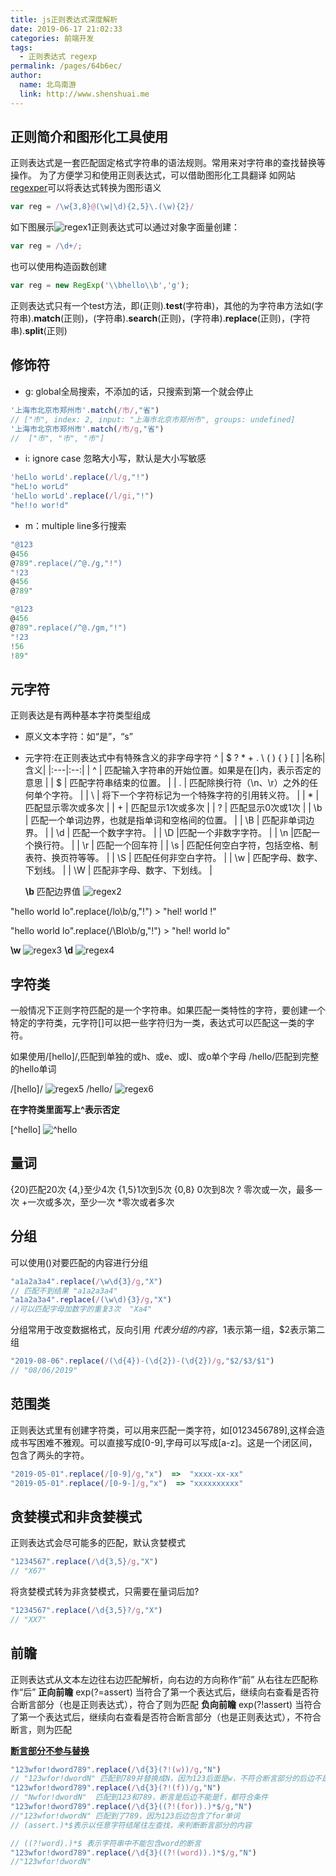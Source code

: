 ```yaml
---
title: js正则表达式深度解析
date: 2019-06-17 21:02:33
categories: 前端开发
tags: 
  - 正则表达式 regexp
permalink: /pages/64b6ec/
author: 
  name: 北鸟南游
  link: http://www.shenshuai.me
---
```

## 正则简介和图形化工具使用
正则表达式是一套匹配固定格式字符串的语法规则。常用来对字符串的查找替换等操作。
为了方便学习和使用正则表达式，可以借助图形化工具翻译
如网站[regexper](https://regexper.com)可以将表达式转换为图形语义
``` javascript
var reg = /\w{3,8}@(\w|\d){2,5}\.(\w){2}/
```
如下图展示![regex1](/assets/images/regex1.png)正则表达式可以通过对象字面量创建：
``` javascript
var reg = /\d+/;
```
也可以使用构造函数创建 

``` javascript
var reg = new RegExp('\\bhello\\b','g');
```

正则表达式只有一个test方法，即(正则).**test**(字符串)，其他的为字符串方法如(字符串).**match**(正则)，(字符串).**search**(正则)，(字符串).**replace**(正则)，(字符串).**split**(正则)



## 修饰符
* g: global全局搜索，不添加的话，只搜索到第一个就会停止
``` javascript
'上海市北京市郑州市'.match(/市/,"省")
// ["市", index: 2, input: "上海市北京市郑州市", groups: undefined]
'上海市北京市郑州市'.match(/市/g,"省")
//  ["市", "市", "市"]
```
* i: ignore case 忽略大小写，默认是大小写敏感
``` javascript
'heLlo worLd'.replace(/l/g,"!")
"heL!o worLd"
'heLlo worLd'.replace(/l/gi,"!")
"he!!o wor!d"
```
* m：multiple line多行搜索 

``` javascript
"@123
@456
@789".replace(/^@./g,"!")
"!23
@456
@789"

"@123
@456
@789".replace(/^@./gm,"!")
"!23
!56
!89"
```

  

## 元字符

正则表达是有两种基本字符类型组成
* 原义文本字符：如“是”，“s”

* 元字符:在正则表达式中有特殊含义的非字母字符
 ^ |  $ ? * + . \ ( ) { } [ ]
|名称|含义|
|:---|:--:|
| ^ | 匹配输入字符串的开始位置。如果是在[]内，表示否定的意思 |
| $ | 匹配字符串结束的位置。 |
| . | 匹配除换行符（\n、\r）之外的任何单个字符。 |
| \ | 将下一个字符标记为一个特殊字符的引用转义符。 |
| * | 匹配显示零次或多次 |
| + | 匹配显示1次或多次 |
| ? | 匹配显示0次或1次 |
| \b | 匹配一个单词边界，也就是指单词和空格间的位置。 |
| \B | 匹配非单词边界。 |
| \d | 匹配一个数字字符。 |
| \D |匹配一个非数字字符。 |
| \n |匹配一个换行符。 |
| \r | 匹配一个回车符 |
| \s | 匹配任何空白字符，包括空格、制表符、换页符等等。 |
| \S | 匹配任何非空白字符。 |
| \w | 匹配字母、数字、下划线。 |
| \W | 匹配非字母、数字、下划线。 |

  **\b**  匹配边界值
  ![regex2](/assets/images/regex2.png)

"hello world lo".replace(/lo\b/g,"!")       >   "hel! world !"

"hello world lo".replace(/\Blo\b/g,"!")   >   "hel! world lo"

  **\w**
  ![regex3](/assets/images/regex3.png)
  **\d**
  ![regex4](/assets/images/regex4.png)

## 字符类
一般情况下正则字符匹配的是一个字符串。如果匹配一类特性的字符，要创建一个特定的字符类，元字符[]可以把一些字符归为一类，表达式可以匹配这一类的字符。

如果使用/[hello]/,匹配到单独的或h、或e、或l、或o单个字母
/hello/匹配到完整的hello单词

/[hello]/
 ![regex5](/assets/images/regex5.png)
/hello/
 ![regex6](/assets/images/regex6.png)

 **在字符类里面写上^表示否定**

[^hello]
 ![^hello](/assets/images/^hello.png)

## 量词
{20}匹配20次
{4,}至少4次
{1,5}1次到5次
{0,8} 0次到8次
? 零次或一次，最多一次
+一次或多次，至少一次
*零次或者多次


## 分组
可以使用()对要匹配的内容进行分组
``` javascript
"a1a2a3a4".replace(/\w\d{3}/g,"X")
// 匹配不到结果 "a1a2a3a4"
"a1a2a3a4".replace(/(\w\d){3}/g,"X")
//可以匹配字母加数字的重复3次  "Xa4"
```
分组常用于改变数据格式，反向引用
$代表分组的内容，$1表示第一组，$2表示第二组
``` javascript
"2019-08-06".replace(/(\d{4})-(\d{2})-(\d{2})/g,"$2/$3/$1")
// "08/06/2019"
```

## 范围类
正则表达式里有创建字符类，可以用来匹配一类字符，如[0123456789],这样会造成书写困难不雅观。可以直接写成[0-9],字母可以写成[a-z]。这是一个闭区间，包含了两头的字符。
``` javascript
"2019-05-01".replace(/[0-9]/g,"x")  =>  "xxxx-xx-xx"
"2019-05-01".replace(/[0-9-]/g,"x")  => "xxxxxxxxxx"
```

## 贪婪模式和非贪婪模式
正则表达式会尽可能多的匹配，默认贪婪模式
``` javascript
"1234567".replace(/\d{3,5}/g,"X")
// "X67"
```
将贪婪模式转为非贪婪模式，只需要在量词后加?
``` javascript
"1234567".replace(/\d{3,5}?/g,"X")
// "XX7"
```


## 前瞻
正则表达式从文本左边往右边匹配解析，向右边的方向称作“前”
从右往左匹配称作“后”
**正向前瞻**  exp(?=assert)  当符合了第一个表达式后，继续向右查看是否符合断言部分（也是正则表达式），符合了则为匹配
**负向前瞻**  exp(?!assert)   当符合了第一个表达式后，继续向右查看是否符合断言部分（也是正则表达式），不符合断言，则为匹配

**<u>断言部分不参与替换</u>**

``` javascript
"123wfor!dword789".replace(/\d{3}(?!(w))/g,"N")
// "123wfor!dwordN" 匹配到789并替换成N，因为123后面是w，不符合断言部分的后边不是w条件
"123wfor!dword789".replace(/\d{3}(?!(f))/g,"N")
// "Nwfor!dwordN"  匹配到123和789，断言是后边不能是f，都符合条件
"123wfor!dword789".replace(/\d{3}((?!(for)).)*$/g,"N")
//"123wfor!dwordN" 匹配到了789，因为123后边包含了for单词   
// (assert.)*$表示以任意字符结尾往左查找，来判断断言部分的内容

// ((?!word).)*$ 表示字符串中不能包含word的断言
"123wfor!dword789".replace(/\d{3}((?!(word)).)*$/g,"N")
//"123wfor!dwordN"
```